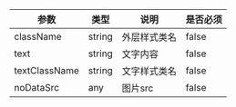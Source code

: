 

| 参数          | 类型   | 说明     | 是否必须 |
| ------------- | ------ | -------- | -------- |
| className     | string | 外层样式类名 | false    |
| text          | string | 文字内容 | false    |
| textClassName | string | 文字样式类名 | false    |
| noDataSrc     | any | 图片src | false    |

```<NGNoData className="poolconfig_responsible_noData" text="额...内容空空如也"/>

```
